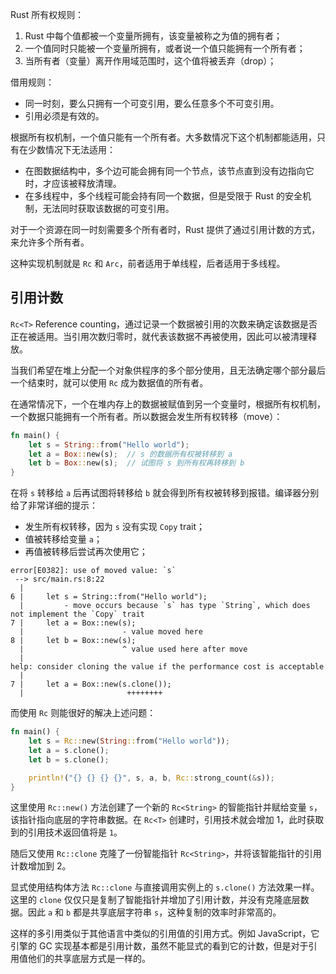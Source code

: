 Rust 所有权规则：

1. Rust 中每个值都被一个变量所拥有，该变量被称之为值的拥有者；
2. 一个值同时只能被一个变量所拥有，或者说一个值只能拥有一个所有者；
3. 当所有者（变量）离开作用域范围时，这个值将被丢弃（drop）；

借用规则：

* 同一时刻，要么只拥有一个可变引用，要么任意多个不可变引用。
* 引用必须是有效的。

根据所有权机制，一个值只能有一个所有者。大多数情况下这个机制都能适用，只有在少数情况下无法适用：

* 在图数据结构中，多个边可能会拥有同一个节点，该节点直到没有边指向它时，才应该被释放清理。
* 在多线程中，多个线程可能会持有同一个数据，但是受限于 Rust 的安全机制，无法同时获取该数据的可变引用。

对于一个资源在同一时刻需要多个所有者时，Rust 提供了通过引用计数的方式，来允许多个所有者。

这种实现机制就是 `Rc` 和 `Arc`，前者适用于单线程，后者适用于多线程。

## 引用计数

`Rc<T>`  Reference counting，通过记录一个数据被引用的次数来确定该数据是否正在被适用。当引用次数归零时，就代表该数据不再被使用，因此可以被清理释放。

当我们希望在堆上分配一个对象供程序的多个部分使用，且无法确定哪个部分最后一个结束时，就可以使用 `Rc` 成为数据值的所有者。

在通常情况下，一个在堆内存上的数据被赋值到另一个变量时，根据所有权机制，一个数据只能拥有一个所有者。所以数据会发生所有权转移（move）：

```rust
fn main() {
    let s = String::from("Hello world");
    let a = Box::new(s);  // s 的数据所有权被转移到 a
    let b = Box::new(s);  // 试图将 s 到所有权再转移到 b
}
```

在将 `s` 转移给 `a` 后再试图将转移给 `b` 就会得到所有权被转移到报错。编译器分别给了非常详细的提示：

* 发生所有权转移，因为 `s` 没有实现 `Copy` trait；
* 值被转移给变量 `a`；
* 再值被转移后尝试再次使用它；

```shell
error[E0382]: use of moved value: `s`
 --> src/main.rs:8:22
  |
6 |     let s = String::from("Hello world");
  |         - move occurs because `s` has type `String`, which does not implement the `Copy` trait
7 |     let a = Box::new(s);
  |                      - value moved here
8 |     let b = Box::new(s);
  |                      ^ value used here after move
  |
help: consider cloning the value if the performance cost is acceptable
  |
7 |     let a = Box::new(s.clone());
  |                       ++++++++
```

而使用 `Rc` 则能很好的解决上述问题：

```rust
fn main() {
    let s = Rc::new(String::from("Hello world"));
    let a = s.clone();
    let b = s.clone();

    println!("{} {} {} {}", s, a, b, Rc::strong_count(&s));
}
```

这里使用 `Rc::new()` 方法创建了一个新的 `Rc<String>` 的智能指针并赋给变量 `s`，该指针指向底层的字符串数据。在 `Rc<T>` 创建时，引用技术就会增加 1，此时获取到的引用技术返回值将是 `1`。

随后又使用 `Rc::clone` 克隆了一份智能指针 `Rc<String>`，并将该智能指针的引用计数增加到 2。

显式使用结构体方法 `Rc::clone` 与直接调用实例上的 `s.clone()` 方法效果一样。这里的 `clone` 仅仅只是复制了智能指针并增加了引用计数，并没有克隆底层数据。因此 `a` 和 `b` 都是共享底层字符串 `s`，这种复制的效率时非常高的。

这样的多引用类似于其他语言中类似的引用值的引用方式。例如 JavaScript，它引擎的 GC 实现基本都是引用计数，虽然不能显式的看到它的计数，但是对于引用值他们的共享底层方式是一样的。